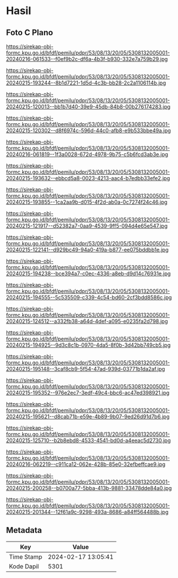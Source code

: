 # Hasil

## Foto C Plano

https://sirekap-obj-formc.kpu.go.id/bfdf/pemilu/pdpr/53/08/13/20/05/5308132005001-20240216-061533--f0ef9b2c-df6a-4b3f-b930-332e7a759b29.jpg

https://sirekap-obj-formc.kpu.go.id/bfdf/pemilu/pdpr/53/08/13/20/05/5308132005001-20240215-193244--8b1d7221-1d5d-4c3b-bb28-2c2a1106114b.jpg

https://sirekap-obj-formc.kpu.go.id/bfdf/pemilu/pdpr/53/08/13/20/05/5308132005001-20240215-120013--bb1b7d40-39e9-45db-84b8-00b276174283.jpg

https://sirekap-obj-formc.kpu.go.id/bfdf/pemilu/pdpr/53/08/13/20/05/5308132005001-20240215-120302--d8f6974c-596d-44c0-afb8-e9b533bbe49a.jpg

https://sirekap-obj-formc.kpu.go.id/bfdf/pemilu/pdpr/53/08/13/20/05/5308132005001-20240216-061819--1f3a0028-672d-4978-9b75-c5b6fcd3ab3e.jpg

https://sirekap-obj-formc.kpu.go.id/bfdf/pemilu/pdpr/53/08/13/20/05/5308132005001-20240215-193632--ebbcd5a8-0023-4213-aac4-b7edbb33efe2.jpg

https://sirekap-obj-formc.kpu.go.id/bfdf/pemilu/pdpr/53/08/13/20/05/5308132005001-20240215-193855--1ca2aa9b-d015-4f2d-ab0a-0c7274f24c46.jpg

https://sirekap-obj-formc.kpu.go.id/bfdf/pemilu/pdpr/53/08/13/20/05/5308132005001-20240215-121917--d52382a7-0aa9-4539-9ff5-094d4e65e547.jpg

https://sirekap-obj-formc.kpu.go.id/bfdf/pemilu/pdpr/53/08/13/20/05/5308132005001-20240215-122141--d929bc49-94a0-419a-b877-ee075bddbb1e.jpg

https://sirekap-obj-formc.kpu.go.id/bfdf/pemilu/pdpr/53/08/13/20/05/5308132005001-20240215-194238--bce394a7-c0ec-4336-a8eb-d9d14c76931e.jpg

https://sirekap-obj-formc.kpu.go.id/bfdf/pemilu/pdpr/53/08/13/20/05/5308132005001-20240215-194555--5c535509-c339-4c54-bd60-2cf3bdd8586c.jpg

https://sirekap-obj-formc.kpu.go.id/bfdf/pemilu/pdpr/53/08/13/20/05/5308132005001-20240215-124512--a332fb38-a64d-4def-a095-e0235fa2d798.jpg

https://sirekap-obj-formc.kpu.go.id/bfdf/pemilu/pdpr/53/08/13/20/05/5308132005001-20240215-194925--9d3c8c1b-0970-4da5-8f0b-3d42bb749cb5.jpg

https://sirekap-obj-formc.kpu.go.id/bfdf/pemilu/pdpr/53/08/13/20/05/5308132005001-20240215-195148--3caf8cb9-5f54-47ad-939d-03771b1da2af.jpg

https://sirekap-obj-formc.kpu.go.id/bfdf/pemilu/pdpr/53/08/13/20/05/5308132005001-20240215-195352--976e2ec7-3edf-49c4-bbc6-ac47ed398921.jpg

https://sirekap-obj-formc.kpu.go.id/bfdf/pemilu/pdpr/53/08/13/20/05/5308132005001-20240215-195621--d8cab71b-e59e-4b89-9b07-9ed26d91d7b6.jpg

https://sirekap-obj-formc.kpu.go.id/bfdf/pemilu/pdpr/53/08/13/20/05/5308132005001-20240215-125710--b2b8ebd8-4533-4541-bd0d-a4eeac5d2730.jpg

https://sirekap-obj-formc.kpu.go.id/bfdf/pemilu/pdpr/53/08/13/20/05/5308132005001-20240216-062219--c911ca12-062e-428b-85e0-32efbeffcae9.jpg

https://sirekap-obj-formc.kpu.go.id/bfdf/pemilu/pdpr/53/08/13/20/05/5308132005001-20240215-200258--b0700a77-5bba-413b-9881-33478dde84a0.jpg

https://sirekap-obj-formc.kpu.go.id/bfdf/pemilu/pdpr/53/08/13/20/05/5308132005001-20240215-201344--12f61a9c-9298-493a-8686-a84ff564488b.jpg


## Metadata

| Key        | Value               |
| ---------- | ------------------- |
| Time Stamp | 2024-02-17 13:05:41 |
| Kode Dapil | 5301                |



